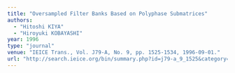 ```yaml
---
title: "Oversampled Filter Banks Based on Polyphase Submatrices"
authors:
  - "Hitoshi KIYA"
  - "Hiroyuki KOBAYASHI"
year: 1996
type: "journal"
venue: "IEICE Trans., Vol. J79-A, No. 9, pp. 1525-1534, 1996-09-01."
url: "http://search.ieice.org/bin/summary.php?id=j79-a_9_1525&category=A&year=1996&lang=E&abst=j"
---
```

